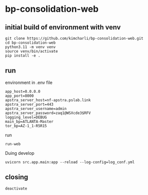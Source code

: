 # bp-consolidation-web

## initial build of environment with venv

```
git clone https://github.com/kimcharli/bp-consolidation-web.git
cd bp-consolidation-web
python3.11 -m venv venv
source venv/bin/activate
pip install -e .
```

## run

environment in .env file
```
app_host=0.0.0.0
app_port=8000
apstra_server_host=nf-apstra.pslab.link
apstra_server_port=443
apstra_server_username=admin
apstra_server_password=zaq1@WSXcde3$RFV
logging_level=DEBUG
main_bp=ATLANTA-Master
tor_bp=AZ-1_1-R5R15
```

run
```
run-web
```

Duing develop
```
uvicorn src.app.main:app --reload --log-config=log_conf.yml
```

## closing

```
deactivate
```


